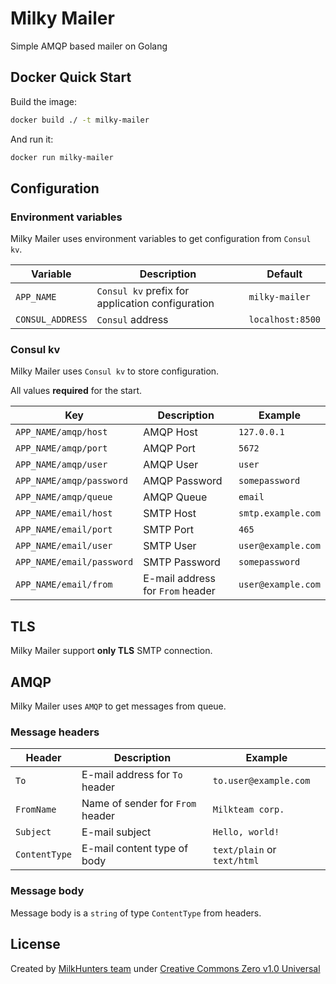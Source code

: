 # Milky Mailer
Simple AMQP based mailer on Golang

## Docker Quick Start
Build the image:
```bash
docker build ./ -t milky-mailer
```
And run it:
```bash
docker run milky-mailer
```

## Configuration

### Environment variables
Milky Mailer uses environment variables to get configuration from `Consul kv`.

| Variable         | Description                                      | Default          |
|------------------|--------------------------------------------------|------------------|
| `APP_NAME`       | `Consul kv` prefix for application configuration | `milky-mailer`   |
| `CONSUL_ADDRESS` | `Consul` address                                 | `localhost:8500` |

### Consul kv
Milky Mailer uses `Consul kv` to store configuration.

All values **required** for the start.

| Key                       | Description                      | Example            |
|---------------------------|----------------------------------|--------------------|
| `APP_NAME/amqp/host`      | AMQP Host                        | `127.0.0.1`        |
| `APP_NAME/amqp/port`      | AMQP Port                        | `5672`             |
| `APP_NAME/amqp/user`      | AMQP User                        | `user`             |
| `APP_NAME/amqp/password`  | AMQP Password                    | `somepassword`     |
| `APP_NAME/amqp/queue`     | AMQP Queue                       | `email`            |
| `APP_NAME/email/host`     | SMTP Host                        | `smtp.example.com` |
| `APP_NAME/email/port`     | SMTP Port                        | `465`              |
| `APP_NAME/email/user`     | SMTP User                        | `user@example.com` |
| `APP_NAME/email/password` | SMTP Password                    | `somepassword`     |
| `APP_NAME/email/from`     | E-mail address for `From` header | `user@example.com` |


## TLS
Milky Mailer support **only TLS** SMTP connection.

## AMQP
Milky Mailer uses `AMQP` to get messages from queue.

### Message headers

| Header        | Description                      | Example                     |
|---------------|----------------------------------|-----------------------------|
| `To`          | E-mail address for `To` header   | `to.user@example.com`       |
| `FromName`    | Name of sender for `From` header | `Milkteam corp.`            |
| `Subject`     | E-mail subject                   | `Hello, world!`             |
| `ContentType` | E-mail content type of body      | `text/plain` or `text/html` |

### Message body
Message body is a `string` of type `ContentType` from headers.

## License
Created by [MilkHunters team](https://milkhunters.ru) under [Creative Commons Zero v1.0 Universal](https://creativecommons.org/publicdomain/zero/1.0/)